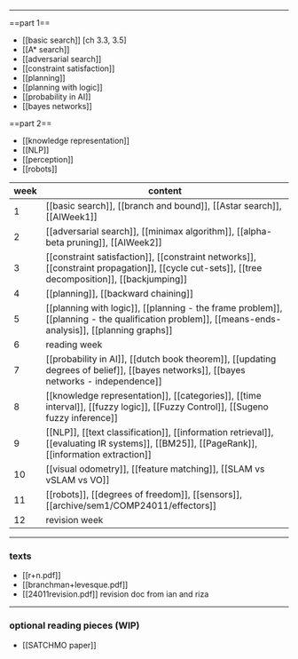 
***
==part 1==
- [[basic search]] [ch 3.3, 3.5]
- [[A* search]]
- [[adversarial search]]
- [[constraint satisfaction]]
- [[planning]]
- [[planning with logic]]
- [[probability in AI]]
- [[bayes networks]]

==part 2==
- [[knowledge representation]]
- [[NLP]]
- [[perception]]
- [[robots]]

| week | content |
| ---- | ---- |
| 1 | [[basic search]], [[branch and bound]], [[Astar search]], [[AIWeek1]] |
| 2 | [[adversarial search]], [[minimax algorithm]], [[alpha-beta pruning]], [[AIWeek2]]|
| 3 | [[constraint satisfaction]], [[constraint networks]], [[constraint propagation]], [[cycle cut-sets]], [[tree decomposition]], [[backjumping]]
| 4 | [[planning]], [[backward chaining]] |
| 5 | [[planning with logic]], [[planning - the frame problem]], [[planning - the qualification problem]], [[means-ends-analysis]], [[planning graphs]] |
| 6 | reading week |
| 7 | [[probability in AI]], [[dutch book theorem]], [[updating degrees of belief]], [[bayes networks]], [[bayes networks - independence]]  |
| 8 | [[knowledge representation]], [[categories]], [[time interval]],  [[fuzzy logic]], [[Fuzzy Control]], [[Sugeno fuzzy inference]] |
| 9 |  [[NLP]], [[text classification]], [[information retrieval]], [[evaluating IR systems]], [[BM25]], [[PageRank]], [[information extraction]] |
| 10 | [[visual odometry]], [[feature matching]], [[SLAM vs vSLAM vs VO]]  |
| 11 | [[robots]], [[degrees of freedom]], [[sensors]], [[archive/sem1/COMP24011/effectors]]|
| 12 | revision week |
***
### texts

- [[r+n.pdf]]
- [[branchman+levesque.pdf]]
- [[24011revision.pdf]] revision doc from ian and riza

***
### optional reading pieces (WIP)

- [[SATCHMO paper]]